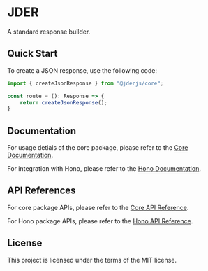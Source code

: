 # JDER

A standard response builder.

## Quick Start

To create a JSON response, use the following code:

```ts
import { createJsonResponse } from "@jderjs/core";

const route = (): Response => {
    return createJsonResponse();
}
```

## Documentation

For usage detials of the core package,
please refer to the [Core Documentation](./docs/core/README.md).

For integration with Hono,
please refer to the [Hono Documentation](./docs/hono/README.md).

## API References

For core package APIs, 
please refer to the [Core API Reference](./apis/core/README.md).

For Hono package APIs, 
please refer to the [Hono API Reference](./apis/hono/README.md).

## License

This project is licensed under the terms of the MIT license.
